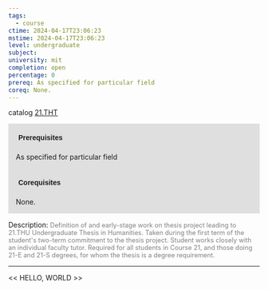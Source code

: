 ```yaml
---
tags:
  - course
ctime: 2024-04-17T23:06:23
mstime: 2024-04-17T23:06:23
level: undergraduate
subject: 
university: mit
completion: open
percentage: 0
prereq: As specified for particular field
coreq: None.
---
```


catalog [21.THT](http://student.mit.edu/catalog/m21a.html#21.THT)

<span style="display: block; padding: 15px; background-color: rgb(100, 100, 100, 0.2);"><font id="m_prereq2078_0" style="display: block; font-family: Arial, sans-serif; font-weight: bold; padding: 5px">Prerequisites</font><br><span id="prereq2078_0">As specified for particular field</span></span>
<span style="display: block; padding: 15px; background-color: rgb(100, 100, 100, 0.2);"><font id="m_coreq2078_0" style="display: block; font-family: Arial, sans-serif; font-weight: bold; padding: 5px">Corequisites</font><br><span id="coreq2078_0">None.</span></span>

<font style="">Description:</font>
<font style="color: grey; font-size: 0.8rem;">Definition of and early-stage work on thesis project leading to 21.THU Undergraduate Thesis in Humanities. Taken during the first term of the student's two-term commitment to the thesis project. Student works closely with an individual faculty tutor. Required for all students in Course 21, and those doing 21-E and 21-S degrees, for whom the thesis is a degree requirement.</font>



---

<< HELLO, WORLD >>
